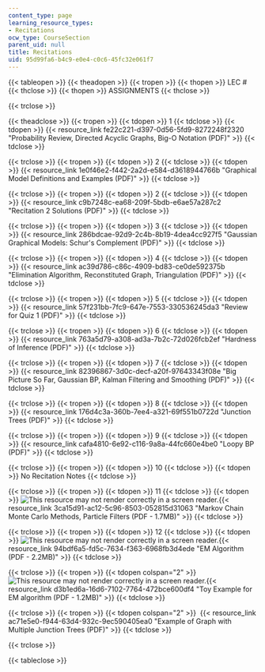 ```yaml
---
content_type: page
learning_resource_types:
- Recitations
ocw_type: CourseSection
parent_uid: null
title: Recitations
uid: 95d99fa6-b4c9-e0e4-c0c6-45fc32e061f7
---
```


{{< tableopen >}}
{{< theadopen >}}
{{< tropen >}}
{{< thopen >}}
LEC #
{{< thclose >}}
{{< thopen >}}
ASSIGNMENTS
{{< thclose >}}

{{< trclose >}}

{{< theadclose >}}
{{< tropen >}}
{{< tdopen >}}
1
{{< tdclose >}}
{{< tdopen >}}
{{< resource_link fe22c221-d397-0d56-5fd9-8272248f2320 "Probability Review, Directed Acyclic Graphs, Big-O Notation (PDF)" >}}
{{< tdclose >}}

{{< trclose >}}
{{< tropen >}}
{{< tdopen >}}
2
{{< tdclose >}}
{{< tdopen >}}
{{< resource_link 1e0f46e2-f442-2a2d-e584-d3618944766b "Graphical Model Definitions and Examples (PDF)" >}}
{{< tdclose >}}

{{< trclose >}}
{{< tropen >}}
{{< tdopen >}}
2
{{< tdclose >}}
{{< tdopen >}}
{{< resource_link c9b7248c-ea68-209f-5bdb-e6ae57a287c2 "Recitation 2 Solutions (PDF)" >}}
{{< tdclose >}}

{{< trclose >}}
{{< tropen >}}
{{< tdopen >}}
3
{{< tdclose >}}
{{< tdopen >}}
{{< resource_link 286bdcae-92d9-2c4b-8b19-4dea4cc927f5 "Gaussian Graphical Models: Schur's Complement (PDF)" >}}
{{< tdclose >}}

{{< trclose >}}
{{< tropen >}}
{{< tdopen >}}
4
{{< tdclose >}}
{{< tdopen >}}
{{< resource_link ac39d786-c86c-4909-bd83-ce0de592375b "Elimination Algorithm, Reconstituted Graph, Triangulation (PDF)" >}}
{{< tdclose >}}

{{< trclose >}}
{{< tropen >}}
{{< tdopen >}}
5
{{< tdclose >}}
{{< tdopen >}}
{{< resource_link 57f231bb-7fc9-647e-7553-330536245da3 "Review for Quiz 1 (PDF)" >}}
{{< tdclose >}}

{{< trclose >}}
{{< tropen >}}
{{< tdopen >}}
6
{{< tdclose >}}
{{< tdopen >}}
{{< resource_link 763a5d79-a308-ad3a-7b2c-72d026fcb2ef "Hardness of Inference (PDF)" >}}
{{< tdclose >}}

{{< trclose >}}
{{< tropen >}}
{{< tdopen >}}
7
{{< tdclose >}}
{{< tdopen >}}
{{< resource_link 82396867-3d0c-decf-a20f-97643343f08e "Big Picture So Far, Gaussian BP, Kalman Filtering and Smoothing (PDF)" >}}
{{< tdclose >}}

{{< trclose >}}
{{< tropen >}}
{{< tdopen >}}
8
{{< tdclose >}}
{{< tdopen >}}
{{< resource_link 176d4c3a-360b-7ee4-a321-69f551b0722d "Junction Trees (PDF)" >}}
{{< tdclose >}}

{{< trclose >}}
{{< tropen >}}
{{< tdopen >}}
9
{{< tdclose >}}
{{< tdopen >}}
{{< resource_link cafa4810-6e92-c116-9a8a-44fc660e4be0 "Loopy BP (PDF)" >}}
{{< tdclose >}}

{{< trclose >}}
{{< tropen >}}
{{< tdopen >}}
10
{{< tdclose >}}
{{< tdopen >}}
No Recitation Notes
{{< tdclose >}}

{{< trclose >}}
{{< tropen >}}
{{< tdopen >}}
11
{{< tdclose >}}
{{< tdopen >}}
![This resource may not render correctly in a screen reader.](/images/inacessible.gif){{< resource_link 3ca15d91-ac12-5c96-8503-052815d31063 "Markov Chain Monte Carlo Methods, Particle Filters (PDF - 1.7MB)" >}}
{{< tdclose >}}

{{< trclose >}}
{{< tropen >}}
{{< tdopen >}}
12
{{< tdclose >}}
{{< tdopen >}}
![This resource may not render correctly in a screen reader.](/images/inacessible.gif){{< resource_link 94bdf6a5-fd5c-7634-f363-6968fb3d4ede "EM Algorithm (PDF - 2.2MB)" >}}
{{< tdclose >}}

{{< trclose >}}
{{< tropen >}}
{{< tdopen colspan="2" >}}
 ![This resource may not render correctly in a screen reader.](/images/inacessible.gif){{< resource_link d3b1ed6a-16d6-7102-7764-472bce600df4 "Toy Example for EM algorithm (PDF - 1.2MB)" >}}
{{< tdclose >}}

{{< trclose >}}
{{< tropen >}}
{{< tdopen colspan="2" >}}
 {{< resource_link ac71e5e0-f944-63d4-932c-9ec590405ea0 "Example of Graph with Multiple Junction Trees (PDF)" >}}
{{< tdclose >}}

{{< trclose >}}

{{< tableclose >}}